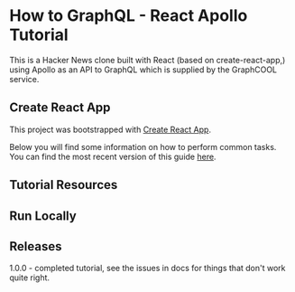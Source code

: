 # How to GraphQL - React Apollo Tutorial

This is a Hacker News clone built with React (based on create-react-app,) using Apollo as an API to GraphQL which is supplied by the GraphCOOL service.



## Create React App

This project was bootstrapped with [Create React App](https://github.com/facebookincubator/create-react-app).

Below you will find some information on how to perform common tasks.<br>
You can find the most recent version of this guide [here](https://github.com/facebookincubator/create-react-app/blob/master/packages/react-scripts/template/README.md).



## Tutorial Resources








## Run Locally





## Releases

1.0.0 - completed tutorial, see the issues in docs for things that don't work quite right.









